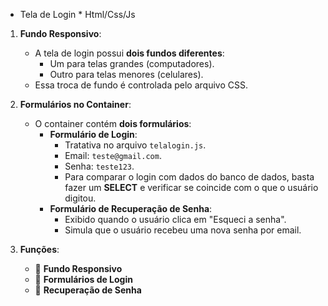 * Tela de Login * Html/Css/Js

1. **Fundo Responsivo**:
   - A tela de login possui **dois fundos diferentes**:
     - Um para telas grandes (computadores).
     - Outro para telas menores (celulares).
   - Essa troca de fundo é controlada pelo arquivo CSS.

2. **Formulários no Container**:
   - O container contém **dois formulários**:
     - **Formulário de Login**:
       - Tratativa no arquivo `telalogin.js`.
       - Email: `teste@gmail.com`.
       - Senha: `teste123`.
       - Para comparar o login com dados do banco de dados, basta fazer um **SELECT** e verificar se coincide com o que o usuário digitou.
     - **Formulário de Recuperação de Senha**:
       - Exibido quando o usuário clica em "Esqueci a senha".
       - Simula que o usuário recebeu uma nova senha por email.

3. **Funções**:
   - 🌟 **Fundo Responsivo**
   - 🔐 **Formulários de Login**
   - 📧 **Recuperação de Senha**
